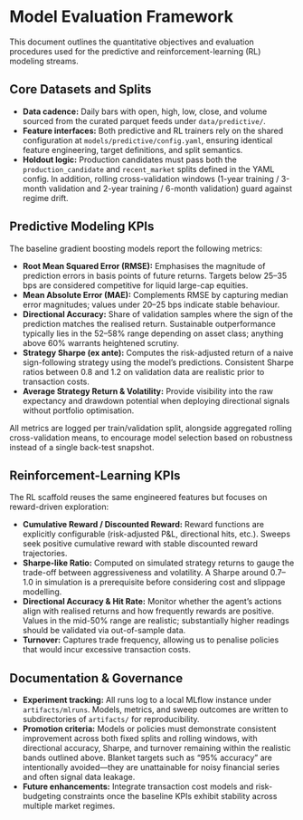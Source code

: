 # Model Evaluation Framework

This document outlines the quantitative objectives and evaluation
procedures used for the predictive and reinforcement-learning (RL)
modeling streams.

## Core Datasets and Splits

- **Data cadence:** Daily bars with open, high, low, close, and volume
  sourced from the curated parquet feeds under `data/predictive/`.
- **Feature interfaces:** Both predictive and RL trainers rely on the
  shared configuration at `models/predictive/config.yaml`, ensuring
  identical feature engineering, target definitions, and split
  semantics.
- **Holdout logic:** Production candidates must pass both the
  `production_candidate` and `recent_market` splits defined in the YAML
  config. In addition, rolling cross-validation windows (1-year
  training / 3-month validation and 2-year training / 6-month
  validation) guard against regime drift.

## Predictive Modeling KPIs

The baseline gradient boosting models report the following metrics:

- **Root Mean Squared Error (RMSE):** Emphasises the magnitude of
  prediction errors in basis points of future returns. Targets below
  25–35 bps are considered competitive for liquid large-cap equities.
- **Mean Absolute Error (MAE):** Complements RMSE by capturing median
  error magnitudes; values under 20–25 bps indicate stable behaviour.
- **Directional Accuracy:** Share of validation samples where the sign
  of the prediction matches the realised return. Sustainable
  outperformance typically lies in the 52–58% range depending on asset
  class; anything above 60% warrants heightened scrutiny.
- **Strategy Sharpe (ex ante):** Computes the risk-adjusted return of a
  naive sign-following strategy using the model’s predictions.
  Consistent Sharpe ratios between 0.8 and 1.2 on validation data are
  realistic prior to transaction costs.
- **Average Strategy Return & Volatility:** Provide visibility into the
  raw expectancy and drawdown potential when deploying directional
  signals without portfolio optimisation.

All metrics are logged per train/validation split, alongside aggregated
rolling cross-validation means, to encourage model selection based on
robustness instead of a single back-test snapshot.

## Reinforcement-Learning KPIs

The RL scaffold reuses the same engineered features but focuses on
reward-driven exploration:

- **Cumulative Reward / Discounted Reward:** Reward functions are
  explicitly configurable (risk-adjusted P&L, directional hits, etc.).
  Sweeps seek positive cumulative reward with stable discounted reward
  trajectories.
- **Sharpe-like Ratio:** Computed on simulated strategy returns to
  gauge the trade-off between aggressiveness and volatility. A Sharpe
  around 0.7–1.0 in simulation is a prerequisite before considering
  cost and slippage modelling.
- **Directional Accuracy & Hit Rate:** Monitor whether the agent’s
  actions align with realised returns and how frequently rewards are
  positive. Values in the mid-50% range are realistic; substantially
  higher readings should be validated via out-of-sample data.
- **Turnover:** Captures trade frequency, allowing us to penalise
  policies that would incur excessive transaction costs.

## Documentation & Governance

- **Experiment tracking:** All runs log to a local MLflow instance under
  `artifacts/mlruns`. Models, metrics, and sweep outcomes are written to
  subdirectories of `artifacts/` for reproducibility.
- **Promotion criteria:** Models or policies must demonstrate consistent
  improvement across both fixed splits and rolling windows, with
  directional accuracy, Sharpe, and turnover remaining within the
  realistic bands outlined above. Blanket targets such as “95% accuracy”
  are intentionally avoided—they are unattainable for noisy financial
  series and often signal data leakage.
- **Future enhancements:** Integrate transaction cost models and
  risk-budgeting constraints once the baseline KPIs exhibit stability
  across multiple market regimes.

